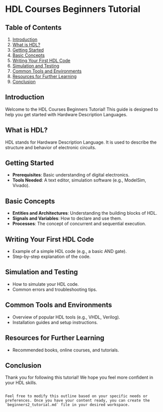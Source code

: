 # HDL Courses Beginners Tutorial

## Table of Contents
1. [Introduction](#introduction)
2. [What is HDL?](#what-is-hdl)
3. [Getting Started](#getting-started)
4. [Basic Concepts](#basic-concepts)
5. [Writing Your First HDL Code](#writing-your-first-hdl-code)
6. [Simulation and Testing](#simulation-and-testing)
7. [Common Tools and Environments](#common-tools-and-environments)
8. [Resources for Further Learning](#resources-for-further-learning)
9. [Conclusion](#conclusion)

## Introduction
Welcome to the HDL Courses Beginners Tutorial! This guide is designed to help you get started with Hardware Description Languages.

## What is HDL?
HDL stands for Hardware Description Language. It is used to describe the structure and behavior of electronic circuits.

## Getting Started
- **Prerequisites**: Basic understanding of digital electronics.
- **Tools Needed**: A text editor, simulation software (e.g., ModelSim, Vivado).

## Basic Concepts
- **Entities and Architectures**: Understanding the building blocks of HDL.
- **Signals and Variables**: How to declare and use them.
- **Processes**: The concept of concurrent and sequential execution.

## Writing Your First HDL Code
- Example of a simple HDL code (e.g., a basic AND gate).
- Step-by-step explanation of the code.

## Simulation and Testing
- How to simulate your HDL code.
- Common errors and troubleshooting tips.

## Common Tools and Environments
- Overview of popular HDL tools (e.g., VHDL, Verilog).
- Installation guides and setup instructions.

## Resources for Further Learning
- Recommended books, online courses, and tutorials.

## Conclusion
Thank you for following this tutorial! We hope you feel more confident in your HDL skills.
```

Feel free to modify this outline based on your specific needs or preferences. Once you have your content ready, you can create the `beginners2_tutorial.md` file in your desired workspace.